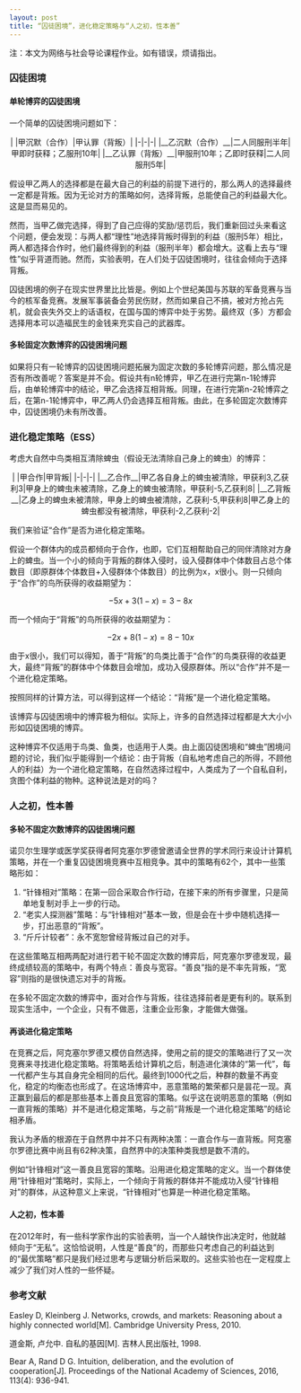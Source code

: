 ```yaml
---
layout: post
title: “囚徒困境”，进化稳定策略与“人之初，性本善”
---
```


注：本文为网络与社会导论课程作业。如有错误，烦请指出。

### 囚徒困境

#### 单轮博弈的囚徒困境

一个简单的囚徒困境问题如下：

<center>
| |甲沉默（合作）|甲认罪（背叛）|
|-|-|-|
|__乙沉默（合作）__|二人同服刑半年|甲即时获释；乙服刑10年|
|__乙认罪（背叛）__|甲服刑10年；乙即时获释|二人同服刑5年|
</center>

假设甲乙两人的选择都是在最大自己的利益的前提下进行的，那么两人的选择最终一定都是背叛。因为无论对方的策略如何，选择背叛，总能使自己的利益最大化。这是显而易见的。

然而，当甲乙做完选择，得到了自己应得的奖励/惩罚后，我们重新回过头来看这个问题，便会发现：与两人都“理性”地选择背叛时得到的利益（服刑5年）相比，两人都选择合作时，他们最终得到的利益（服刑半年）都会增大。这看上去与“理性”似乎背道而驰。然而，实验表明，在人们处于囚徒困境时，往往会倾向于选择背叛。

囚徒困境的例子在现实世界里比比皆是。例如上个世纪美国与苏联的军备竞赛与当今的核军备竞赛。发展军事装备会劳民伤财，然而如果自己不搞，被对方抢占先机，就会丧失外交上的话语权，在国与国的博弈中处于劣势。最终双（多）方都会选择用本可以造福民生的金钱来充实自己的武器库。

#### 多轮固定次数博弈的囚徒困境问题

如果将只有一轮博弈的囚徒困境问题拓展为固定次数的多轮博弈问题，那么情况是否有所改善呢？答案是并不会。假设共有n轮博弈，甲乙在进行完第n-1轮博弈后，由单轮博弈中的结论，甲乙会选择互相背叛。同理，在进行完第n-2轮博弈之后，在第n-1轮博弈中，甲乙两人仍会选择互相背叛。由此，在多轮固定次数博弈中，囚徒困境仍未有所改善。

### 进化稳定策略（ESS）

考虑大自然中鸟类相互清除蜱虫（假设无法清除自己身上的蜱虫）的博弈：

<center>
| |甲合作|甲背叛|
|-|-|-|
|__乙合作__|甲乙各自身上的蜱虫被清除，甲获利3,乙获利3|甲身上的蜱虫未被清除，乙身上的蜱虫被清除，甲获利-5,乙获利8|
|__乙背叛__|乙身上的蜱虫未被清除，甲身上的蜱虫被清除，乙获利-5,甲获利8|甲乙身上的蜱虫都没有被清除，甲获利-2,乙获利-2|
</center>

我们来验证“合作”是否为进化稳定策略。

假设一个群体内的成员都倾向于合作，也即，它们互相帮助自己的同伴清除对方身上的蜱虫。当一个小的倾向于背叛的群体入侵时，设入侵群体中个体数目占总个体数目（即原群体个体数目+入侵群体个体数目）的比例为x，x很小。则一只倾向于“合作”的鸟所获得的收益期望为：

$$
-5x + 3(1-x) = 3 - 8x
$$

而一个倾向于“背叛”的鸟所获得的收益期望为：

$$
-2x + 8(1-x) = 8 - 10x
$$

由于x很小，我们可以得知，善于“背叛”的鸟类比善于“合作”的鸟类获得的收益更大，最终“背叛”的群体中个体数目会增加，成功入侵原群体。所以“合作”并不是一个进化稳定策略。

按照同样的计算方法，可以得到这样一个结论：“背叛”是一个进化稳定策略。

该博弈与囚徒困境中的博弈极为相似。实际上，许多的自然选择过程都是大大小小形如囚徒困境的博弈。

这种博弈不仅适用于鸟类、鱼类，也适用于人类。由上面囚徒困境和“蜱虫”困境问题的讨论，我们似乎能得到一个结论：由于背叛（自私地考虑自己的所得，不顾他人的利益）为一个进化稳定策略，在自然选择过程中，人类成为了一个自私自利，贪图个体利益的物种。这种说法是对的吗？

### 人之初，性本善

#### 多轮不固定次数博弈的囚徒困境问题

诺贝尔生理学或医学奖获得者阿克塞尔罗德曾邀请全世界的学术同行来设计计算机策略，并在一个重复囚徒困境竞赛中互相竞争。其中的策略有62个，其中一些策略形如：

1. “针锋相对”策略：在第一回合采取合作行动，在接下来的所有步骤里，只是简单地复制对手上一步的行动。
2. “老实人探测器”策略：与“针锋相对”基本一致，但是会在十步中随机选择一步，打出恶意的“背叛”。
3. “斤斤计较者”：永不宽恕曾经背叛过自己的对手。

在这些策略互相两两配对进行若干轮不固定次数的博弈后，阿克塞尔罗德发现，最终成绩较高的策略中，有两个特点：善良与宽容。“善良”指的是不率先背叛，“宽容”则指的是很快遗忘对手的背叛。

在多轮不固定次数的博弈中，面对合作与背叛，往往选择前者是更有利的。联系到现实生活中，一个企业，只有不做恶，注重企业形象，才能做大做强。

#### 再谈进化稳定策略

在竞赛之后，阿克塞尔罗德又模仿自然选择，使用之前的提交的策略进行了又一次竞赛来寻找进化稳定策略。将策略丢给计算机之后，制造进化演体的“第一代”，每一代都产生与其自身完全相同的后代。最终到1000代之后，种群的数量不再变化，稳定的均衡态也形成了。在这场博弈中，恶意策略的繁荣都只是昙花一现。真正赢到最后的都是那些基本上善良且宽容的策略。似乎这在说明恶意的策略（例如一直背叛的策略）并不是进化稳定策略，与之前“背叛是一个进化稳定策略”的结论相矛盾。

我认为矛盾的根源在于自然界中并不只有两种决策：一直合作与一直背叛。阿克塞尔罗德比赛中尚且有62种决策，自然界中的决策种类我想是数不清的。

例如“针锋相对”这一善良且宽容的策略。沿用进化稳定策略的定义。当一个群体使用“针锋相对”策略时，实际上，一个倾向于背叛的群体并不能成功入侵“针锋相对”的群体，从这种意义上来说，“针锋相对”也算是一种进化稳定策略。

#### 人之初，性本善

在2012年时，有一些科学家作出的实验表明，当一个人越快作出决定时，他就越倾向于“无私”。这恰恰说明，人性是“善良”的，而那些只考虑自己的利益达到的“最优策略”都只是我们经过思考与逻辑分析后采取的。这些实验也在一定程度上减少了我们对人性的一些怀疑。


### 参考文献

<p style="text-indent:0">Easley D, Kleinberg J. Networks, crowds, and markets: Reasoning about a highly connected world[M]. Cambridge University Press, 2010.</p>

<p style="text-indent:0">道金斯, 卢允中. 自私的基因[M]. 吉林人民出版社, 1998.</p>

<p style="text-indent:0">Bear A, Rand D G. Intuition, deliberation, and the evolution of cooperation[J]. Proceedings of the National Academy of Sciences, 2016, 113(4): 936-941.</p>
